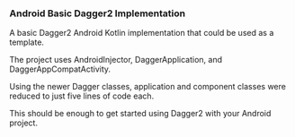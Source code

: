 ### Android Basic Dagger2 Implementation

A basic Dagger2 Android Kotlin implementation that could be used as a template.

The project uses AndroidInjector, DaggerApplication, and DaggerAppCompatActivity.

Using the newer Dagger classes, application and component classes were reduced to just five lines of code each.

This should be enough to get started using Dagger2 with your Android project.